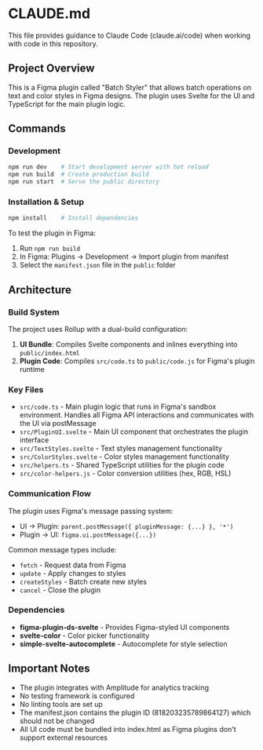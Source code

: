 # CLAUDE.md

This file provides guidance to Claude Code (claude.ai/code) when working with code in this repository.

## Project Overview

This is a Figma plugin called "Batch Styler" that allows batch operations on text and color styles in Figma designs. The plugin uses Svelte for the UI and TypeScript for the main plugin logic.

## Commands

### Development
```bash
npm run dev    # Start development server with hot reload
npm run build  # Create production build
npm run start  # Serve the public directory
```

### Installation & Setup
```bash
npm install    # Install dependencies
```

To test the plugin in Figma:
1. Run `npm run build`
2. In Figma: Plugins → Development → Import plugin from manifest
3. Select the `manifest.json` file in the `public` folder

## Architecture

### Build System
The project uses Rollup with a dual-build configuration:
1. **UI Bundle**: Compiles Svelte components and inlines everything into `public/index.html`
2. **Plugin Code**: Compiles `src/code.ts` to `public/code.js` for Figma's plugin runtime

### Key Files
- `src/code.ts` - Main plugin logic that runs in Figma's sandbox environment. Handles all Figma API interactions and communicates with the UI via postMessage
- `src/PluginUI.svelte` - Main UI component that orchestrates the plugin interface
- `src/TextStyles.svelte` - Text styles management functionality
- `src/ColorStyles.svelte` - Color styles management functionality
- `src/helpers.ts` - Shared TypeScript utilities for the plugin code
- `src/color-helpers.js` - Color conversion utilities (hex, RGB, HSL)

### Communication Flow
The plugin uses Figma's message passing system:
- UI → Plugin: `parent.postMessage({ pluginMessage: {...} }, '*')`
- Plugin → UI: `figma.ui.postMessage({...})`

Common message types include:
- `fetch` - Request data from Figma
- `update` - Apply changes to styles
- `createStyles` - Batch create new styles
- `cancel` - Close the plugin

### Dependencies
- **figma-plugin-ds-svelte** - Provides Figma-styled UI components
- **svelte-color** - Color picker functionality
- **simple-svelte-autocomplete** - Autocomplete for style selection

## Important Notes

- The plugin integrates with Amplitude for analytics tracking
- No testing framework is configured
- No linting tools are set up
- The manifest.json contains the plugin ID (818203235789864127) which should not be changed
- All UI code must be bundled into index.html as Figma plugins don't support external resources